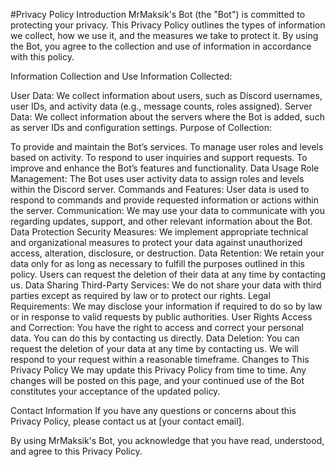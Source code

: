 #Privacy Policy
Introduction
MrMaksik's Bot (the "Bot") is committed to protecting your privacy. This Privacy Policy outlines the types of information we collect, how we use it, and the measures we take to protect it. By using the Bot, you agree to the collection and use of information in accordance with this policy.

Information Collection and Use
Information Collected:

User Data: We collect information about users, such as Discord usernames, user IDs, and activity data (e.g., message counts, roles assigned).
Server Data: We collect information about the servers where the Bot is added, such as server IDs and configuration settings.
Purpose of Collection:

To provide and maintain the Bot’s services.
To manage user roles and levels based on activity.
To respond to user inquiries and support requests.
To improve and enhance the Bot’s features and functionality.
Data Usage
Role Management: The Bot uses user activity data to assign roles and levels within the Discord server.
Commands and Features: User data is used to respond to commands and provide requested information or actions within the server.
Communication: We may use your data to communicate with you regarding updates, support, and other relevant information about the Bot.
Data Protection
Security Measures: We implement appropriate technical and organizational measures to protect your data against unauthorized access, alteration, disclosure, or destruction.
Data Retention: We retain your data only for as long as necessary to fulfill the purposes outlined in this policy. Users can request the deletion of their data at any time by contacting us.
Data Sharing
Third-Party Services: We do not share your data with third parties except as required by law or to protect our rights.
Legal Requirements: We may disclose your information if required to do so by law or in response to valid requests by public authorities.
User Rights
Access and Correction: You have the right to access and correct your personal data. You can do this by contacting us directly.
Data Deletion: You can request the deletion of your data at any time by contacting us. We will respond to your request within a reasonable timeframe.
Changes to This Privacy Policy
We may update this Privacy Policy from time to time. Any changes will be posted on this page, and your continued use of the Bot constitutes your acceptance of the updated policy.

Contact Information
If you have any questions or concerns about this Privacy Policy, please contact us at [your contact email].

By using MrMaksik's Bot, you acknowledge that you have read, understood, and agree to this Privacy Policy.
